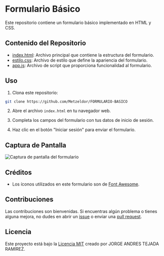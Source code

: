 # Formulario Básico

Este repositorio contiene un formulario básico implementado en HTML y CSS.

## Contenido del Repositorio

- [index.html](index.html): Archivo principal que contiene la estructura del formulario.
- [estilo.css](estilo.css): Archivo de estilo que define la apariencia del formulario.
- [app.js](app.js): Archivo de script que proporciona funcionalidad al formulario.

## Uso

1. Clona este repositorio:

```bash
git clone https://github.com/Metzeldor/FORMULARIO-BASICO
```

2. Abre el archivo `index.html` en tu navegador web.

3. Completa los campos del formulario con tus datos de inicio de sesión.

4. Haz clic en el botón "Iniciar sesión" para enviar el formulario.

## Captura de Pantalla

![Captura de pantalla del formulario](screenshot.png)

## Créditos

- Los íconos utilizados en este formulario son de [Font Awesome](https://fontawesome.com/).

## Contribuciones

Las contribuciones son bienvenidas. Si encuentras algún problema o tienes alguna mejora, no dudes en abrir un [issue](https://github.com/Metzeldor/FORMULARIO-BASICO/issues) o enviar una [pull request](https://github.com/Metzeldor/FORMULARIO-BASICO).

## Licencia

Este proyecto está bajo la [Licencia MIT](LICENSE) creado por JORGE ANDRES TEJADA RAMIREZ.